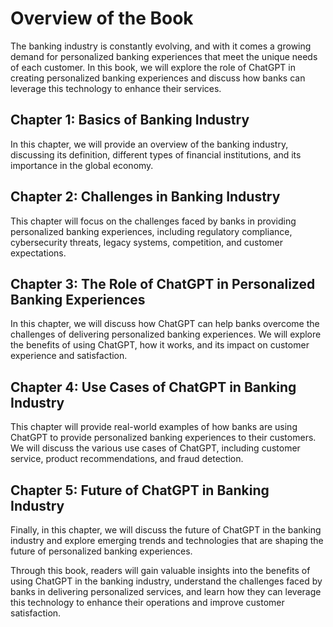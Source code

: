 Overview of the Book
==================================

The banking industry is constantly evolving, and with it comes a growing demand for personalized banking experiences that meet the unique needs of each customer. In this book, we will explore the role of ChatGPT in creating personalized banking experiences and discuss how banks can leverage this technology to enhance their services.

Chapter 1: Basics of Banking Industry
-------------------------------------

In this chapter, we will provide an overview of the banking industry, discussing its definition, different types of financial institutions, and its importance in the global economy.

Chapter 2: Challenges in Banking Industry
-----------------------------------------

This chapter will focus on the challenges faced by banks in providing personalized banking experiences, including regulatory compliance, cybersecurity threats, legacy systems, competition, and customer expectations.

Chapter 3: The Role of ChatGPT in Personalized Banking Experiences
------------------------------------------------------------------

In this chapter, we will discuss how ChatGPT can help banks overcome the challenges of delivering personalized banking experiences. We will explore the benefits of using ChatGPT, how it works, and its impact on customer experience and satisfaction.

Chapter 4: Use Cases of ChatGPT in Banking Industry
---------------------------------------------------

This chapter will provide real-world examples of how banks are using ChatGPT to provide personalized banking experiences to their customers. We will discuss the various use cases of ChatGPT, including customer service, product recommendations, and fraud detection.

Chapter 5: Future of ChatGPT in Banking Industry
------------------------------------------------

Finally, in this chapter, we will discuss the future of ChatGPT in the banking industry and explore emerging trends and technologies that are shaping the future of personalized banking experiences.

Through this book, readers will gain valuable insights into the benefits of using ChatGPT in the banking industry, understand the challenges faced by banks in delivering personalized services, and learn how they can leverage this technology to enhance their operations and improve customer satisfaction.


